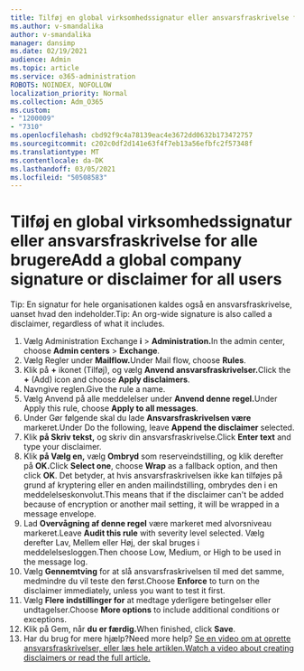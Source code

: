 ```yaml
---
title: Tilføj en global virksomhedssignatur eller ansvarsfraskrivelse for alle brugere
ms.author: v-smandalika
author: v-smandalika
manager: dansimp
ms.date: 02/19/2021
audience: Admin
ms.topic: article
ms.service: o365-administration
ROBOTS: NOINDEX, NOFOLLOW
localization_priority: Normal
ms.collection: Adm_O365
ms.custom:
- "1200009"
- "7310"
ms.openlocfilehash: cbd92f9c4a78139eac4e3672dd0632b173472757
ms.sourcegitcommit: c202c0df2d141e63f4f7eb13a56efbfc2f57348f
ms.translationtype: MT
ms.contentlocale: da-DK
ms.lasthandoff: 03/05/2021
ms.locfileid: "50508583"
---
```

# <a name="add-a-global-company-signature-or-disclaimer-for-all-users"></a><span data-ttu-id="a3e84-102">Tilføj en global virksomhedssignatur eller ansvarsfraskrivelse for alle brugere</span><span class="sxs-lookup"><span data-stu-id="a3e84-102">Add a global company signature or disclaimer for all users</span></span>

<span data-ttu-id="a3e84-103">Tip: En signatur for hele organisationen kaldes også en ansvarsfraskrivelse, uanset hvad den indeholder.</span><span class="sxs-lookup"><span data-stu-id="a3e84-103">Tip: An org-wide signature is also called a disclaimer, regardless of what it includes.</span></span>

1. <span data-ttu-id="a3e84-104">Vælg Administration Exchange **i**  >  **Administration.**</span><span class="sxs-lookup"><span data-stu-id="a3e84-104">In the admin center, choose **Admin centers** > **Exchange**.</span></span>
2. <span data-ttu-id="a3e84-105">Vælg Regler under **Mailflow.**</span><span class="sxs-lookup"><span data-stu-id="a3e84-105">Under Mail flow, choose **Rules**.</span></span>
3. <span data-ttu-id="a3e84-106">Klik på **+** ikonet (Tilføj), og vælg **Anvend ansvarsfraskrivelser.**</span><span class="sxs-lookup"><span data-stu-id="a3e84-106">Click the **+** (Add) icon and choose **Apply disclaimers**.</span></span>
4. <span data-ttu-id="a3e84-107">Navngive reglen.</span><span class="sxs-lookup"><span data-stu-id="a3e84-107">Give the rule a name.</span></span>
5. <span data-ttu-id="a3e84-108">Vælg Anvend på alle meddelelser under **Anvend denne regel.**</span><span class="sxs-lookup"><span data-stu-id="a3e84-108">Under Apply this rule, choose **Apply to all messages**.</span></span>
6. <span data-ttu-id="a3e84-109">Under Gør følgende skal du lade **Ansvarsfraskrivelsen være** markeret.</span><span class="sxs-lookup"><span data-stu-id="a3e84-109">Under Do the following, leave **Append the disclaimer** selected.</span></span>
7. <span data-ttu-id="a3e84-110">Klik **på Skriv tekst,** og skriv din ansvarsfraskrivelse.</span><span class="sxs-lookup"><span data-stu-id="a3e84-110">Click **Enter text** and type your disclaimer.</span></span>
8. <span data-ttu-id="a3e84-111">Klik **på Vælg en,** vælg **Ombryd** som reserveindstilling, og klik derefter på **OK.**</span><span class="sxs-lookup"><span data-stu-id="a3e84-111">Click **Select one**, choose **Wrap** as a fallback option, and then click **OK**.</span></span> <span data-ttu-id="a3e84-112">Det betyder, at hvis ansvarsfraskrivelsen ikke kan tilføjes på grund af kryptering eller en anden mailindstilling, ombrydes den i en meddelelseskonvolut.</span><span class="sxs-lookup"><span data-stu-id="a3e84-112">This means that if the disclaimer can't be added because of encryption or another mail setting, it will be wrapped in a message envelope.</span></span>
9. <span data-ttu-id="a3e84-113">Lad **Overvågning af denne regel** være markeret med alvorsniveau markeret.</span><span class="sxs-lookup"><span data-stu-id="a3e84-113">Leave **Audit this rule** with severity level selected.</span></span> <span data-ttu-id="a3e84-114">Vælg derefter Lav, Mellem eller Høj, der skal bruges i meddelelsesloggen.</span><span class="sxs-lookup"><span data-stu-id="a3e84-114">Then choose Low, Medium, or High to be used in the message log.</span></span>
10. <span data-ttu-id="a3e84-115">Vælg **Gennemtving** for at slå ansvarsfraskrivelsen til med det samme, medmindre du vil teste den først.</span><span class="sxs-lookup"><span data-stu-id="a3e84-115">Choose **Enforce** to turn on the disclaimer immediately, unless you want to test it first.</span></span>
11. <span data-ttu-id="a3e84-116">Vælg **Flere indstillinger for** at medtage yderligere betingelser eller undtagelser.</span><span class="sxs-lookup"><span data-stu-id="a3e84-116">Choose **More options** to include additional conditions or exceptions.</span></span>
12. <span data-ttu-id="a3e84-117">Klik på Gem, når **du er færdig.**</span><span class="sxs-lookup"><span data-stu-id="a3e84-117">When finished, click **Save**.</span></span>
13. <span data-ttu-id="a3e84-118">Har du brug for mere hjælp?</span><span class="sxs-lookup"><span data-stu-id="a3e84-118">Need more help?</span></span> [<span data-ttu-id="a3e84-119">Se en video om at oprette ansvarsfraskrivelser, eller læs hele artiklen.</span><span class="sxs-lookup"><span data-stu-id="a3e84-119">Watch a video about creating disclaimers or read the full article.</span></span>](https://support.office.com/article/2d75860f-c527-4352-a7f6-73eba54c0c72?wt.mc_id=Chat_GlobalSignature)